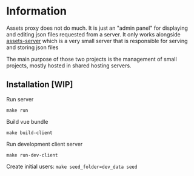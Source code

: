 # Information
Assets proxy does not do much. It is just an "admin panel" for displaying and editing json files requested from a server.
It only works alongside [assets-server](https://github.com/dimoiko100/assets-server) which is a very small server that is
responsible for serving and storing json files

The main purpose of those two projects is the management of small projects, mostly hosted in shared hosting servers.

## Installation \[WIP\]
Run server

```make run```

Build vue bundle

```make build-client```

Run development client server

```make run-dev-client```

Create initial users:
```make seed_folder=dev_data seed```

